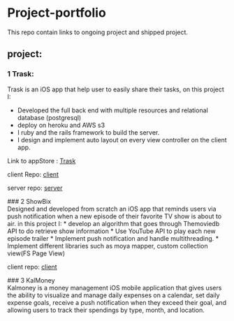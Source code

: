 # Project-portfolio

This repo contain links to ongoing project and shipped project.

## project:

### 1 Trask:

<div>Trask is an iOS app that help user to easily share their tasks, on this project I:

* Developed the  full back end with multiple resources and relational database (postgresql)
* deploy on heroku and AWS s3  
* I ruby and the rails framework to build the server.
* I design and implement auto layout on every view controller on the client app.

Link to appStore : [Trask](https://itunes.apple.com/us/app/trask/id1364258920?mt=8)

client Repo:
[client](https://github.com/ShennyO/Chore-Client-Development)

server repo:
[server](https://github.com/ShennyO/ChorekeeperServer)
<div/>
### 2 ShowBix

<div>Designed and developed from scratch an iOS app that reminds users via push notification when a new episode of their favorite TV show is about to air. in this project I:
 * develop an algorithm that goes through Themoviedb API to do retrieve show information
 * Use YouTube API to play each new episode trailer
 * Implement push notification and handle multithreading.
 * Implement different libraries such as moya mapper, custom collection view(FS Page View)

 client repo:
 [client](https://github.com/yveslym/tv-show-manager)

<div/>
 ### 3 KalMoney

 <div>Kalmoney is a money management iOS mobile application that gives users the ability to visualize and manage daily expenses on a calendar, set daily expense goals, receive a push notification when they exceed their goal, and allowing users to track their spendings by type, month, and location.<div/>
